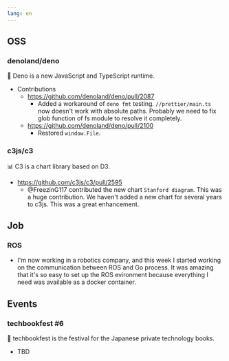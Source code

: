 ```yaml
---
lang: en
---
```


## OSS

### denoland/deno

🦕 Deno is a new JavaScript and TypeScript runtime.

- Contributions
  - https://github.com/denoland/deno/pull/2087
    - Added a workaround of `deno fmt` testing. `//prettier/main.ts` now doesn't work with absolute paths. Probably we need to fix glob function of fs module to resolve it completely.
  - https://github.com/denoland/deno/pull/2100
    - Restored `window.File`.

### c3js/c3

📊 C3 is a chart library based on D3.

- https://github.com/c3js/c3/pull/2595
  - @FreezinG117 contributed the new chart `Stanford diagram`. This was a huge contribution. We haven't added a new chart for several years to c3js. This was a great enhancement.

## Job

### ROS

- I'm now working in a robotics company, and this week I started working on the communication between ROS and Go process. It was amazing that it's so easy to set up the ROS evironment because everything I need was available as a docker container.

## Events

### techbookfest #6

📗 techbookfest is the festival for the Japanese private technology books.

- TBD
